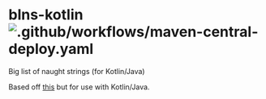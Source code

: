# blns-kotlin ![.github/workflows/maven-central-deploy.yaml](https://github.com/mattyb678/blns-kotlin/workflows/.github/workflows/maven-central-deploy.yaml/badge.svg)
Big list of naught strings (for Kotlin/Java)

Based off [this](https://github.com/minimaxir/big-list-of-naughty-strings)
but for use with Kotlin/Java.
